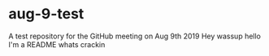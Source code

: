 # aug-9-test
A test repository for the GitHub meeting on Aug 9th 2019
Hey wassup hello
I'm a README whats crackin
